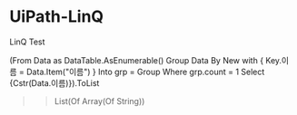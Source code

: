 # UiPath-LinQ


LinQ Test

(From Data as DataTable.AsEnumerable() Group Data By New with { Key.이름 = Data.Item("이름") } Into grp = Group Where grp.count = 1 Select {Cstr(Data.이름)}).ToList

>> List(Of Array(Of String))